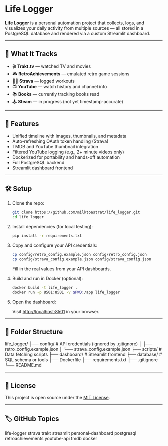 # Life Logger

**Life Logger** is a personal automation project that collects, logs, and visualizes your daily activity from multiple sources — all stored in a PostgreSQL database and rendered via a custom Streamlit dashboard.

---

## 🧠 What It Tracks

- 🎬 **Trakt.tv** — watched TV and movies  
- 🎮 **RetroAchievements** — emulated retro game sessions  
- 🚴‍♂️ **Strava** — logged workouts  
- 📺 **YouTube** — watch history and channel info  
- 📚 **Books** — currently tracking books read  
- 🕹 **Steam** — in progress (not yet timestamp-accurate)  

---

## 🚀 Features

- Unified timeline with images, thumbnails, and metadata  
- Auto-refreshing OAuth token handling (Strava)  
- TMDB and YouTube thumbnail integration  
- Filtered YouTube logging (e.g., 2+ minute videos only)  
- Dockerized for portability and hands-off automation  
- Full PostgreSQL backend  
- Streamlit dashboard frontend  

---

## 🛠 Setup

1. Clone the repo:

    ```bash
    git clone https://github.com/milktoastrat/life_logger.git
    cd life_logger
    ```

2. Install dependencies (for local testing):

    ```bash
    pip install -r requirements.txt
    ```

3. Copy and configure your API credentials:

    ```bash
    cp config/retro_config.example.json config/retro_config.json
    cp config/strava_config.example.json config/strava_config.json
    ```

    Fill in the real values from your API dashboards.

4. Build and run in Docker (optional):

    ```bash
    docker build -t life_logger .
    docker run -p 8501:8501 -v $PWD:/app life_logger
    ```

5. Open the dashboard:

    Visit [http://localhost:8501](http://localhost:8501) in your browser.

---

## 📁 Folder Structure

life_logger/
├── config/ # API credentials (ignored by .gitignore)
│ ├── retro_config.example.json
│ └── strava_config.example.json
├── scripts/ # Data fetching scripts
├── dashboard/ # Streamlit frontend
├── database/ # SQL schema or tools
├── Dockerfile
├── requirements.txt
├── .gitignore
└── README.md

---

## 📄 License

This project is open source under the [MIT License](LICENSE).

---

## 🏷 GitHub Topics

life-logger
strava
trakt
streamlit
personal-dashboard
postgresql
retroachievements
youtube-api
tmdb
docker



